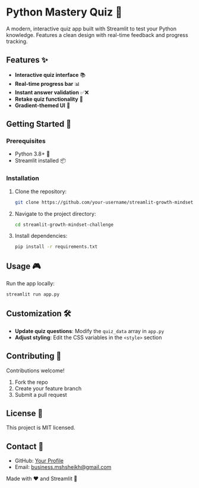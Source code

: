 # Python Mastery Quiz 🐍

A modern, interactive quiz app built with Streamlit to test your Python knowledge. Features a clean design with real-time feedback and progress tracking.

## Features ✨
- **Interactive quiz interface** 📚  
- **Real-time progress bar** 📊  
- **Instant answer validation** ✅❌  
- **Retake quiz functionality** 🔄  
- **Gradient-themed UI** 🎨  

## Getting Started 🚀

### Prerequisites
- Python 3.8+ 🐍
- Streamlit installed 📦

### Installation
1. Clone the repository:
   ```bash
   git clone https://github.com/your-username/streamlit-growth-mindset-challenge.git
   ```
2. Navigate to the project directory:
   ```bash
   cd streamlit-growth-mindset-challenge
   ```
3. Install dependencies:
   ```bash
   pip install -r requirements.txt
   ```

## Usage 🎮
Run the app locally:
```bash
streamlit run app.py
```

## Customization 🛠️
- **Update quiz questions**: Modify the `quiz_data` array in `app.py`
- **Adjust styling**: Edit the CSS variables in the `<style>` section

## Contributing 🤝
Contributions welcome!  
1. Fork the repo  
2. Create your feature branch  
3. Submit a pull request  

## License 📄
This project is MIT licensed.  

## Contact 📧
- GitHub: [Your Profile](https://github.com/mshsheikh)  
- Email: business.mshsheikh@gmail.com  

Made with ❤️ and Streamlit 🚀
```
